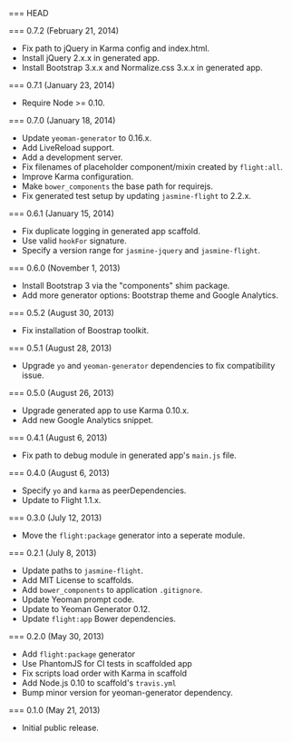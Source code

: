 === HEAD

=== 0.7.2 (February 21, 2014)

* Fix path to jQuery in Karma config and index.html.
* Install jQuery 2.x.x in generated app.
* Install Bootstrap 3.x.x and Normalize.css 3.x.x in generated app.

=== 0.7.1 (January 23, 2014)

* Require Node >= 0.10.

=== 0.7.0 (January 18, 2014)

* Update `yeoman-generator` to 0.16.x.
* Add LiveReload support.
* Add a development server.
* Fix filenames of placeholder component/mixin created by `flight:all`.
* Improve Karma configuration.
* Make `bower_components` the base path for requirejs.
* Fix generated test setup by updating `jasmine-flight` to 2.2.x.

=== 0.6.1 (January 15, 2014)

* Fix duplicate logging in generated app scaffold.
* Use valid `hookFor` signature.
* Specify a version range for `jasmine-jquery` and `jasmine-flight`.

=== 0.6.0 (November 1, 2013)

* Install Bootstrap 3 via the "components" shim package.
* Add more generator options: Bootstrap theme and Google Analytics.

=== 0.5.2 (August 30, 2013)

* Fix installation of Boostrap toolkit.

=== 0.5.1 (August 28, 2013)

* Upgrade `yo` and `yeoman-generator` dependencies to fix compatibility issue.

=== 0.5.0 (August 26, 2013)

* Upgrade generated app to use Karma 0.10.x.
* Add new Google Analytics snippet.

=== 0.4.1 (August 6, 2013)

* Fix path to debug module in generated app's `main.js` file.

=== 0.4.0 (August 6, 2013)

* Specify `yo` and `karma` as peerDependencies.
* Update to Flight 1.1.x.

=== 0.3.0 (July 12, 2013)

* Move the `flight:package` generator into a seperate module.

=== 0.2.1 (July 8, 2013)

* Update paths to `jasmine-flight`.
* Add MIT License to scaffolds.
* Add `bower_components` to application `.gitignore`.
* Update Yeoman prompt code.
* Update to Yeoman Generator 0.12.
* Update `flight:app` Bower dependencies.

=== 0.2.0 (May 30, 2013)

* Add `flight:package` generator
* Use PhantomJS for CI tests in scaffolded app
* Fix scripts load order with Karma in scaffold
* Add Node.js 0.10 to scaffold's `travis.yml`
* Bump minor version for yeoman-generator dependency.

=== 0.1.0 (May 21, 2013)

* Initial public release.
